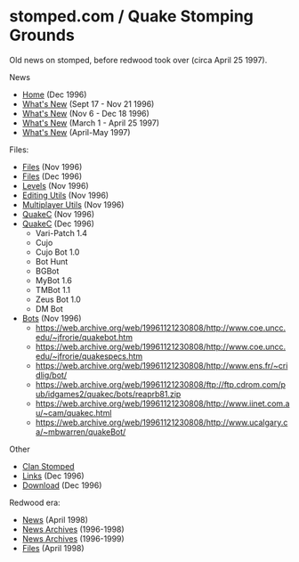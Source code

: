 # stomped.com / Quake Stomping Grounds

Old news on stomped, before redwood took over (circa April 25 1997).

News

* [Home](https://web.archive.org/web/19961121230158/http://www.stomped.com:80/) (Dec 1996)
* [What's New](https://web.archive.org/web/19961121230336/http://www.stomped.com/whatsnew.html) (Sept 17 - Nov 21 1996)
* [What's New](https://web.archive.org/web/19961219003052/http://www.stomped.com:80/whatsnew.html) (Nov 6 - Dec 18 1996)
* [What's New](https://web.archive.org/web/19970607103846/http://www.stomped.com/quake/whatsnew/oldnews.html) (March 1 - April 25 1997)
* [What's New](https://web.archive.org/web/19970607102622/http://www.stomped.com/quake/whatsnew/) (April-May 1997)

Files:

* [Files](https://web.archive.org/web/19961121230405/http://www.stomped.com:80/files.html) (Nov 1996)
* [Files](https://web.archive.org/web/19961219003113/http://www.stomped.com:80/files.html) (Dec 1996)
* [Levels](https://web.archive.org/web/19961121231314/http://www.stomped.com:80/files.levels.html) (Nov 1996)
* [Editing Utils](https://web.archive.org/web/19961121231340/http://www.stomped.com:80/files.edit.html) (Nov 1996)
* [Multiplayer Utils](https://web.archive.org/web/19961121231406/http://www.stomped.com:80/files.multi.html) (Nov 1996)
* [QuakeC](https://web.archive.org/web/19961121231508/http://www.stomped.com:80/files.quakec.html) (Nov 1996)
* [QuakeC](https://web.archive.org/web/19961219004029/http://www.stomped.com:80/files.quakec.html) (Dec 1996)
	* Vari-Patch 1.4
	* Cujo
	* Cujo Bot 1.0
	* Bot Hunt
	* BGBot
	* MyBot 1.6
	* TMBot 1.1
	* Zeus Bot 1.0
	* DM Bot
* [Bots](https://web.archive.org/web/19961121230808/http://www.stomped.com/quakebot/index.html) (Nov 1996)
	* https://web.archive.org/web/19961121230808/http://www.coe.uncc.edu/~jfrorie/quakebot.htm
	* https://web.archive.org/web/19961121230808/http://www.coe.uncc.edu/~jfrorie/quakespecs.htm
	* https://web.archive.org/web/19961121230808/http://www.ens.fr/~cridlig/bot/
	* https://web.archive.org/web/19961121230808/ftp://ftp.cdrom.com/pub/idgames2/quakec/bots/reaprb81.zip
	* https://web.archive.org/web/19961121230808/http://www.iinet.com.au/~cam/quakec.html
	* https://web.archive.org/web/19961121230808/http://www.ucalgary.ca/~mbwarren/quakeBot/

Other

* [Clan Stomped](https://web.archive.org/web/19961121230423/http://www.stomped.com:80/clan.stomped/index.html)
* [Links](https://web.archive.org/web/19961219003219/http://www.stomped.com/quakelinks.html) (Dec 1996)
* [Download](https://web.archive.org/web/19961121231601/http://www.stomped.com:80/download.html) (Dec 1996)


Redwood era:

* [News](https://web.archive.org/web/19980511170121/http://redwood.stomped.com/news.html) (April 1998)
* [News Archives](https://web.archive.org/web/19980511170047/http://redwood.stomped.com/archives.html) (1996-1998)
* [News Archives](https://web.archive.org/web/19990504062902/http://redwood.stomped.com/archives.html) (1996-1999)
* [Files](https://web.archive.org/web/19980511165728/http://redwood.stomped.com/essential.html) (April 1998)